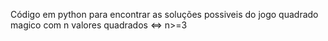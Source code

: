 Código em python para encontrar as soluções possiveis do jogo quadrado magico com n valores quadrados <=> n>=3
